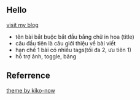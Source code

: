 ## Hello

[visit my blog](https://longpt233.github.io/)

- tên bài bắt buộc bắt đầu bằng chữ in hoa (title)
- câu đầu tiên là câu giới thiệu về bài viết
- hạn chế 1 bài có nhiều tags(tối đa 2, ưu tiên 1)
- hỗ trợ ảnh, toggle, bảng

## Referrence

[theme by kiko-now](https://github.com/aweekj/kiko-now) 

